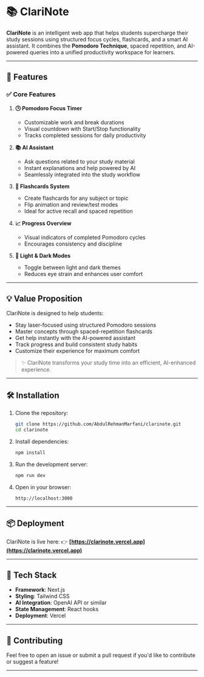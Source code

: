 

# 📚 ClariNote

**ClariNote** is an intelligent web app that helps students supercharge their study sessions using structured focus cycles, flashcards, and a smart AI assistant. It combines the **Pomodoro Technique**, spaced repetition, and AI-powered queries into a unified productivity workspace for learners.

---

## 🚀 Features

### ✅ Core Features

1. **🕒 Pomodoro Focus Timer**

   * Customizable work and break durations
   * Visual countdown with Start/Stop functionality
   * Tracks completed sessions for daily productivity

2. **📚 AI Assistant**

   * Ask questions related to your study material
   * Instant explanations and help powered by AI
   * Seamlessly integrated into the study workflow

3. **🧠 Flashcards System**

   * Create flashcards for any subject or topic
   * Flip animation and review/test modes
   * Ideal for active recall and spaced repetition

4. **📈 Progress Overview**

   * Visual indicators of completed Pomodoro cycles
   * Encourages consistency and discipline

5. **🌙 Light & Dark Modes**

   * Toggle between light and dark themes
   * Reduces eye strain and enhances user comfort

---

## 💡 Value Proposition

ClariNote is designed to help students:

* Stay laser-focused using structured Pomodoro sessions
* Master concepts through spaced-repetition flashcards
* Get help instantly with the AI-powered assistant
* Track progress and build consistent study habits
* Customize their experience for maximum comfort

> ✨ ClariNote transforms your study time into an efficient, AI-enhanced experience.

---

## 🛠️ Installation

1. Clone the repository:

   ```bash
   git clone https://github.com/AbdulRehmanMarfani/clarinote.git
   cd clarinote
   ```

2. Install dependencies:

   ```bash
   npm install
   ```

3. Run the development server:

   ```bash
   npm run dev
   ```

4. Open in your browser:

   ```
   http://localhost:3000
   ```

---

## 📦 Deployment

ClariNote is live here:
👉 **[https://clarinote.vercel.app](https://clarinote.vercel.app)**

---

## 🧠 Tech Stack

* **Framework**: Next.js
* **Styling**: Tailwind CSS
* **AI Integration**: OpenAI API or similar
* **State Management**: React hooks
* **Deployment**: Vercel

---

## 🙌 Contributing

Feel free to open an issue or submit a pull request if you'd like to contribute or suggest a feature!

---

